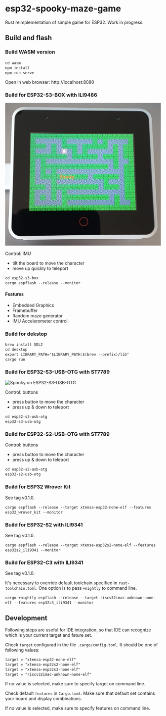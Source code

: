 # esp32-spooky-maze-game

Rust reimplementation of simple game for ESP32. Work in progress.

## Build and flash

### Build WASM version

```
cd wasm
npm install
npm run serve
```

Open in web browser: http://localhost:8080

### Build for ESP32-S3-BOX with ILI9486

![Spooky on ESP32-S3-BOX](assets/screenshot/esp32-spooky-s3-box.jpg)

Control: IMU 
- tilt the board to move the character
- move up quickly to teleport

```
cd esp32-s3-box
cargo espflash --release --monitor
```

#### Features

- Embedded Graphics
- Framebuffer
- Random maze generator
- IMU Accelerometer control

### Build for dekstop

```
brew install SDL2
cd desktop
export LIBRARY_PATH="$LIBRARY_PATH:$(brew --prefix)/lib"
cargo run
```

### Build for ESP32-S3-USB-OTG with ST7789

![Spooky on ESP32-S3-USB-OTG](assets/screenshot/esp32-spooky-s3-usb-otg.jpg)

Control: buttons
- press button to move the character
- press up & down to teleport

```
cd esp32-s3-usb-otg
esp32-s3-usb-otg
```

### Build for ESP32-S2-USB-OTG with ST7789

Control: buttons
- press button to move the character
- press up & down to teleport

```
cd esp32-s2-usb-otg
esp32-s2-usb-otg
```

### Build for ESP32 Wrover Kit

See tag v0.1.0.

```
cargo espflash --release --target xtensa-esp32-none-elf --features esp32_wrover_kit --monitor
```

### Build for ESP32-S2 with ILI9341

See tag v0.1.0.

```
cargo espflash --release --target xtensa-esp32s2-none-elf --features esp32s2_ili9341 --monitor
```


### Build for ESP32-C3 with ILI9341

See tag v0.1.0.

It's necessary to override default toolchain specified in `rust-toolchain.toml`. One option is to pass `+nightly` to command line.

```
cargo +nightly espflash --release --target riscv32imac-unknown-none-elf --features esp32c3_ili9341 --monitor
```

## Development

Following steps are useful for IDE integration, so that IDE can recognize which is your current target and fature set.

Check `target` configurad in the file `.cargo/config.toml`.
It should be one of following values:
```
target = "xtensa-esp32-none-elf"
target = "xtensa-esp32s2-none-elf"
target = "xtensa-esp32s3-none-elf"
target = "riscv32imac-unknown-none-elf"
```

If no value is selected, make sure to specify target on command line.

Check default `features` in `Cargo.toml`. Make sure that default set contains your board and display combinations.

If no value is selected, make sure to specify features on command line.

